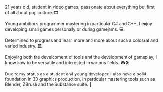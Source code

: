 21 years old, student in video games, passionate about everything but first of all about pop culture. 🎞

Young ambitious programmer mastering in particular C# and C++, I enjoy developing small games personally or during gamejams. 💻

Determined to progress and learn more and more about such a colossal and varied industry. 🏛

Enjoying both the development of tools and the development of gameplay, I know how to be versatile and interested in various fields. 🎮🛠

Due to my status as a student and young developer, I also have a solid foundation in 3D graphics production, in particular mastering tools such as Blender, ZBrush and the Substance suite. 🎨
